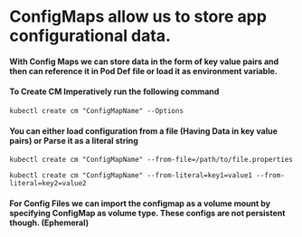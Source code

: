 # ConfigMaps allow us to store app configurational data.

#### With Config Maps we can store data in the form of key value pairs and then can reference it in Pod Def file or load it as environment variable.
#### To Create CM Imperatively run the following command

```
kubectl create cm "ConfigMapName" --Options
```

#### You can either load configuration from a file (Having Data in key value pairs) or Parse it as a literal string

```
kubectl create cm "ConfigMapName" --from-file=/path/to/file.properties

kubectl create cm "ConfigMapName" --from-literal=key1=value1 --from-literal=key2=value2
```


#### For Config Files we can import the configmap as a volume mount by specifying ConfigMap as volume type. These configs are not persistent though. (Ephemeral)

